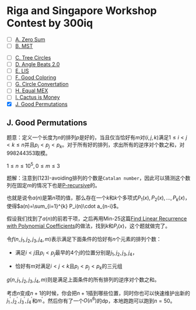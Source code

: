 # Riga and Singapore Workshop Contest by 300iq

+ [ ] [A. Zero Sum](https://codeforces.com/group/6jlYbsz6PW/contest/252619/problem/A)
+ [ ] [B. MST](https://codeforces.com/group/6jlYbsz6PW/contest/252619/problem/B)
- [ ] [C. Tree Circles](https://codeforces.com/group/6jlYbsz6PW/contest/252619/problem/C)
- [ ] [D. Angle Beats 2.0](https://codeforces.com/group/6jlYbsz6PW/contest/252619/problem/D)
- [ ] [E. LIS](https://codeforces.com/group/6jlYbsz6PW/contest/252619/problem/E)
- [ ] [F. Good Coloring](https://codeforces.com/group/6jlYbsz6PW/contest/252619/problem/F)
- [ ] [G. Circle Convertation](https://codeforces.com/group/6jlYbsz6PW/contest/252619/problem/G)
- [ ] [H. Equal MEX](https://codeforces.com/group/6jlYbsz6PW/contest/252619/problem/H)
- [ ] [I. Cactus is Money](https://codeforces.com/group/6jlYbsz6PW/contest/252619/problem/I)
- [x] [J. Good Permutations](https://codeforces.com/group/6jlYbsz6PW/contest/252619/problem/J)

## J. Good Permutations

题意：定义一个长度为$n$的排列$p$是好的，当且仅当恰好有$m$对$(i,j,k)$满足$1 \le i < j < k \le n$并且$p_i < p_j < p_k$。对于所有好的排列，求出所有的逆序对个数之和，对$998244353$取模。

$1 \le n \le 10^5, 0 \le m \le 3$

题解：注意到$(123)$-avoiding排列的个数是`Catalan number`，因此可以猜测这个数列在固定$m$的情况下也是[P-recursive](https://en.wikipedia.org/wiki/P-recursive_equation)的。

也就是说令$a(n)$是第$n$项的值，那么存在一个$k$和$k$个多项式$P_1(x), P_2(x), \dots, P_k(x)$，使得$a(n)=\sum_{i=1}^{k} P_i(n)\cdot a_{n-i}$。

假设我们找到了$a(n)$的前若干项，之后再用Min-25这篇[Find Linear Recurrence with Polynomial Coefficients](https://min-25.hatenablog.com/entry/2018/05/10/212805)的做法，找到$k$和$P_i(x)$，这个题就做完了。

令$f(n,j_1,j_2,j_3,j_4,m)$表示满足下面条件的恰好有$n$个元素的排列个数：

+ 满足$i < j$且$p_i < p_j$最早的$4$个$j$的位置分别是$j_1,j_2,j_3,j_4$，

+ 恰好有$m$对满足$i < j < k$且$p_i < p_j < p_k$的三元组

$g(n,j_1,j_2,j_3,j_4,m)$则是满足上面条件的所有排列的逆序对个数之和。

考虑$n$变成$n+1$的时候，你会把$n+1$插到哪些位置，同时你也可以快速维护出新的$j^\prime_1,j^\prime_2,j^\prime_3,j^\prime_4$和$m^\prime$。然后你有了一个$O(n^6)$的dp，本地跑跑可以跑到$n=50$。
